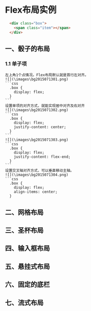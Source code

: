 # Flex布局实例
  ```html
    <div class="box">
      <span class="item"></span>
    </div>
  ```
## 一、骰子的布局
  ### 1.1 单子项
    左上角1个点情况。Flex布局默认就是首行左对齐。
    ![](\images\bg2015071301.png)
    ```css
      .box {
        display: flex; 
      }
    ```
    设置单项的对齐方式，就能实现居中对齐及右对齐
    ![](\images\bg2015071302.png)
    ```css
      .box {
        display: flex;
        justify-content: center;
      }
    ```
    ![](\images\bg2015071303.png)
    ```css
      .box {
        display: flex;
        justify-content: flex-end;
      }
    ```
    设置交叉轴对齐方式，可以垂直移动主轴。
    ![](\images\bg2015071304.png)
    ```css
      .box {
        display: flex;
        align-items: center;
      }


## 二、网格布局

## 三、圣杯布局

## 四、输入框布局

## 五、悬挂式布局

## 六、固定的底栏

## 七、流式布局







